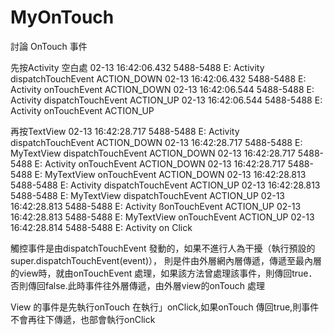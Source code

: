 # MyOnTouch
討論 OnTouch 事件

先按Activity 空白處
02-13 16:42:06.432 5488-5488 E: Activity dispatchTouchEvent ACTION_DOWN
02-13 16:42:06.432 5488-5488 E: Activity onTouchEvent ACTION_DOWN
02-13 16:42:06.544 5488-5488 E: Activity dispatchTouchEvent ACTION_UP
02-13 16:42:06.544 5488-5488 E: Activity onTouchEvent ACTION_UP

再按TextView
02-13 16:42:28.717 5488-5488 E: Activity dispatchTouchEvent ACTION_DOWN
02-13 16:42:28.717 5488-5488 E: MyTextView dispatchTouchEvent ACTION_DOWN
02-13 16:42:28.717 5488-5488 E: Activity onTouchEvent ACTION_DOWN
02-13 16:42:28.717 5488-5488 E: MyTextView onTouchEvent ACTION_DOWN
02-13 16:42:28.813 5488-5488 E: Activity dispatchTouchEvent ACTION_UP
02-13 16:42:28.813 5488-5488 E: MyTextView dispatchTouchEvent ACTION_UP
02-13 16:42:28.813 5488-5488 E: Activity ßonTouchEvent ACTION_UP
02-13 16:42:28.813 5488-5488 E: MyTextView onTouchEvent ACTION_UP
02-13 16:42:28.814 5488-5488 E: Activity on Click


觸控事件是由dispatchTouchEvent 發動的，如果不進行人為干擾（執行預設的 super.dispatchTouchEvent(event)），
則是件由外層網內層傳遞，傳遞至最內層的view時，就由onTouchEvent 處理，如果該方法曾處理該事件，則傳回true．
否則傳回false.此時事件往外層傳遞，由外層view的onTouch 處理

View 的事件是先執行onTouch 在執行」onClick,如果onTouch 傳回true,則事件不會再往下傳遞，也部會執行onClick
